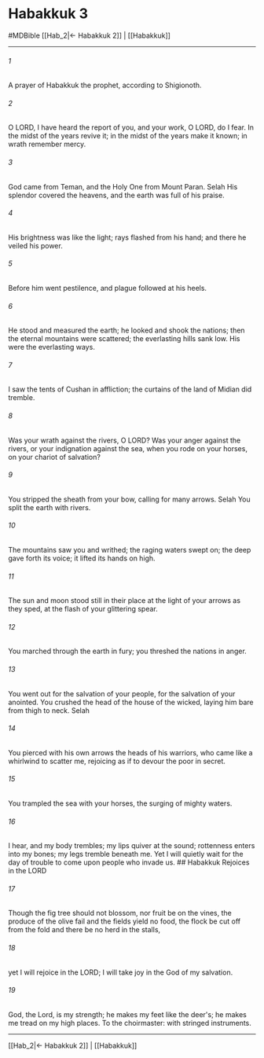 # Habakkuk 3
#MDBible
[[Hab_2|← Habakkuk 2]] | [[Habakkuk]]

***

###### 1 
A prayer of Habakkuk the prophet, according to Shigionoth. 

###### 2 
O LORD, I have heard the report of you, and your work, O LORD, do I fear. In the midst of the years revive it; in the midst of the years make it known; in wrath remember mercy. 

###### 3 
God came from Teman, and the Holy One from Mount Paran. Selah His splendor covered the heavens, and the earth was full of his praise. 

###### 4 
His brightness was like the light; rays flashed from his hand; and there he veiled his power. 

###### 5 
Before him went pestilence, and plague followed at his heels. 

###### 6 
He stood and measured the earth; he looked and shook the nations; then the eternal mountains were scattered; the everlasting hills sank low. His were the everlasting ways. 

###### 7 
I saw the tents of Cushan in affliction; the curtains of the land of Midian did tremble. 

###### 8 
Was your wrath against the rivers, O LORD? Was your anger against the rivers, or your indignation against the sea, when you rode on your horses, on your chariot of salvation? 

###### 9 
You stripped the sheath from your bow, calling for many arrows. Selah You split the earth with rivers. 

###### 10 
The mountains saw you and writhed; the raging waters swept on; the deep gave forth its voice; it lifted its hands on high. 

###### 11 
The sun and moon stood still in their place at the light of your arrows as they sped, at the flash of your glittering spear. 

###### 12 
You marched through the earth in fury; you threshed the nations in anger. 

###### 13 
You went out for the salvation of your people, for the salvation of your anointed. You crushed the head of the house of the wicked, laying him bare from thigh to neck. Selah 

###### 14 
You pierced with his own arrows the heads of his warriors, who came like a whirlwind to scatter me, rejoicing as if to devour the poor in secret. 

###### 15 
You trampled the sea with your horses, the surging of mighty waters. 

###### 16 
I hear, and my body trembles; my lips quiver at the sound; rottenness enters into my bones; my legs tremble beneath me. Yet I will quietly wait for the day of trouble to come upon people who invade us. ## Habakkuk Rejoices in the LORD 

###### 17 
Though the fig tree should not blossom, nor fruit be on the vines, the produce of the olive fail and the fields yield no food, the flock be cut off from the fold and there be no herd in the stalls, 

###### 18 
yet I will rejoice in the LORD; I will take joy in the God of my salvation. 

###### 19 
God, the Lord, is my strength; he makes my feet like the deer's; he makes me tread on my high places. To the choirmaster: with stringed instruments. 

***

[[Hab_2|← Habakkuk 2]] | [[Habakkuk]]

